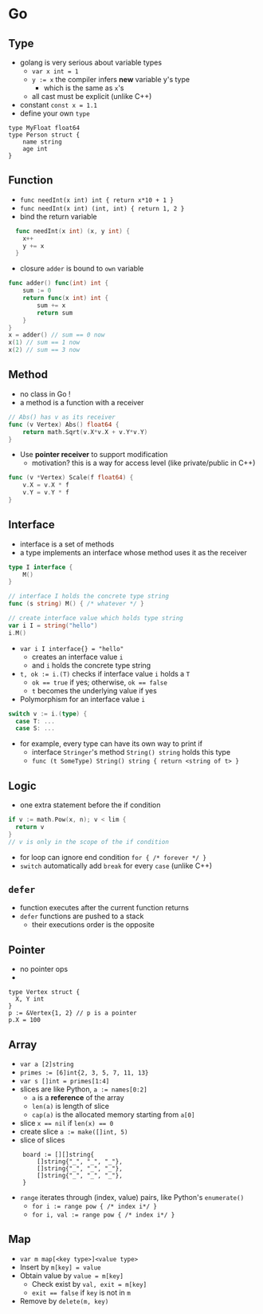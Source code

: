 Go
===

Type
---
* golang is very serious about variable types
  * `var x int = 1`
  * `y := x` the compiler infers **new** variable y's type 
    * which is the same as `x`'s
  * all cast must be explicit (unlike C++)
* constant `const x = 1.1`
* define your own `type` 
```
type MyFloat float64
type Person struct {
	name string
	age int
}
```

Function 
---
  * `func needInt(x int) int { return x*10 + 1 }`
  * `func needInt(x int) (int, int) { return 1, 2 }`
  * bind the return variable  
```go
  func needInt(x int) (x, y int) {
    x++
    y += x
  }
```
  * closure `adder` is bound to `own` variable
```go
func adder() func(int) int {
	sum := 0
	return func(x int) int {
		sum += x
		return sum
	}
}
x = adder() // sum == 0 now
x(1) // sum == 1 now
x(2) // sum == 3 now 
```

Method
---
* no class in Go ! 
* a method is a function with a receiver
```go
// Abs() has v as its receiver
func (v Vertex) Abs() float64 {
	return math.Sqrt(v.X*v.X + v.Y*v.Y)
} 
```
* Use **pointer receiver** to support modification
  * motivation? this is a way for access level (like private/public in C++)
```go
func (v *Vertex) Scale(f float64) {
	v.X = v.X * f
	v.Y = v.Y * f
}
```

Interface
---
* interface is a set of methods 
* a type implements an interface whose method uses it as the receiver   
```go
type I interface {
	M()
}

// interface I holds the concrete type string 
func (s string) M() { /* whatever */ }

// create interface value which holds type string 
var i I = string("hello") 
i.M()
```
* `var i I interface{} = "hello"`
  * creates an interface value `i`
  * and `i` holds the concrete type string
* `t, ok := i.(T)` checks if interface value `i` holds a `T`
  * `ok == true` if yes; otherwise, `ok == false` 
  * `t` becomes the underlying value if yes
* Polymorphism for an interface value `i`
```go
switch v := i.(type) {
  case T: ...
  case S: ... 
```
  * for example, every type can have its own way to print if
    * interface `Stringer`'s method `String() string` holds this type
    * `func (t SomeType) String() string { return <string of t> }`

Logic
---
* one extra statement before the if condition
```go
if v := math.Pow(x, n); v < lim {
  return v
}
// v is only in the scope of the if condition
```
* for loop can ignore end condition `for { /* forever */ }`
* `switch` automatically add `break` for every `case` (unlike C++)

`defer`
---
* function executes after the current function returns 
* `defer` functions are pushed to a stack
  * their executions order is the opposite

Pointer
---
* no pointer ops
* 
``` 
type Vertex struct {
  X, Y int
}
p := &Vertex{1, 2} // p is a pointer 
p.X = 100 
```

Array
---
* `var a [2]string`
* `primes := [6]int{2, 3, 5, 7, 11, 13}`
* `var s []int = primes[1:4]`
* slices are like Python, `a := names[0:2]`  
  * `a` is a **reference** of the array
  * `len(a)` is length of slice
  * `cap(a)` is the allocated memory starting from `a[0]` 
* slice `x == nil` if `len(x) == 0`  
* create slice `a := make([]int, 5)`  
* slice of slices
```
	board := [][]string{
		[]string{"_", "_", "_"},
		[]string{"_", "_", "_"},
		[]string{"_", "_", "_"},
	}
``` 
* `range` iterates through (index, value) pairs, like Python's `enumerate()` 
  * `for i := range pow { /* index i*/ } ` 
  * `for i, val := range pow { /* index i*/ } ` 
  
Map
---
* `var m map[<key type>]<value type>`
* Insert by `m[key] = value` 
* Obtain value by `value = m[key]`
  * Check exist by `val, exit = m[key]`
  * `exit == false` if `key` is not in `m` 
* Remove by `delete(m, key)`
